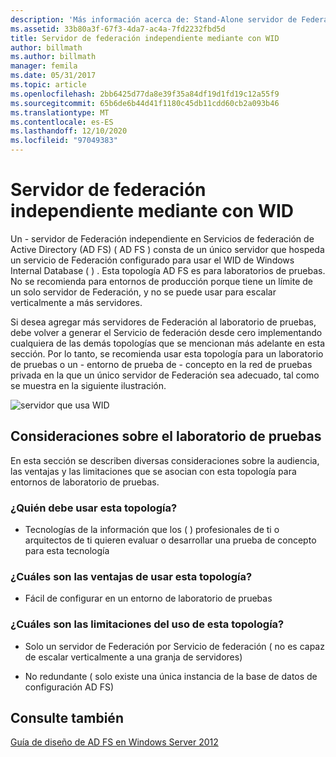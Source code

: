 ```yaml
---
description: 'Más información acerca de: Stand-Alone servidor de Federación con WID'
ms.assetid: 33b80a3f-67f3-4da7-ac4a-7fd2232fbd5d
title: Servidor de federación independiente mediante con WID
author: billmath
ms.author: billmath
manager: femila
ms.date: 05/31/2017
ms.topic: article
ms.openlocfilehash: 2bb6425d77da8e39f35a84df19d1fd19c12a55f9
ms.sourcegitcommit: 65b6de6b44d41f1180c45db11cdd60cb2a093b46
ms.translationtype: MT
ms.contentlocale: es-ES
ms.lasthandoff: 12/10/2020
ms.locfileid: "97049383"
---
```

# <a name="stand-alone-federation-server-using-wid"></a>Servidor de federación independiente mediante con WID

Un \- servidor de Federación independiente en Servicios de federación de Active Directory (AD FS) \( AD FS \) consta de un único servidor que hospeda un servicio de Federación configurado para usar el WID de Windows Internal Database \( \) . Esta topología AD FS es para laboratorios de pruebas. No se recomienda para entornos de producción porque tiene un límite de un solo servidor de Federación, y no se puede usar para escalar verticalmente a más servidores.

Si desea agregar más servidores de Federación al laboratorio de pruebas, debe volver a generar el Servicio de federación desde cero implementando cualquiera de las demás topologías que se mencionan más adelante en esta sección. Por lo tanto, se recomienda usar esta topología para un laboratorio de pruebas o un \- entorno de prueba de \- concepto en la red de pruebas privada en la que un único servidor de Federación sea adecuado, tal como se muestra en la siguiente ilustración.

![servidor que usa WID](media/FedServerWID.gif)

## <a name="test-lab-considerations"></a>Consideraciones sobre el laboratorio de pruebas
En esta sección se describen diversas consideraciones sobre la audiencia, las ventajas y las limitaciones que se asocian con esta topología para entornos de laboratorio de pruebas.

### <a name="who-should-use-this-topology"></a>¿Quién debe usar esta topología?

-   Tecnologías de la información que los \( \) profesionales de ti o arquitectos de ti quieren evaluar o desarrollar una prueba de concepto para esta tecnología

### <a name="what-are-the-benefits-of-using-this-topology"></a>¿Cuáles son las ventajas de usar esta topología?

-   Fácil de configurar en un entorno de laboratorio de pruebas

### <a name="what-are-the-limitations-of-using-this-topology"></a>¿Cuáles son las limitaciones del uso de esta topología?

-   Solo un servidor de Federación por Servicio de federación \( no es capaz de escalar verticalmente a una granja de servidores\)

-   No redundante \( solo existe una única instancia de la base de datos de configuración AD FS\)


## <a name="see-also"></a>Consulte también
[Guía de diseño de AD FS en Windows Server 2012](AD-FS-Design-Guide-in-Windows-Server-2012.md)
